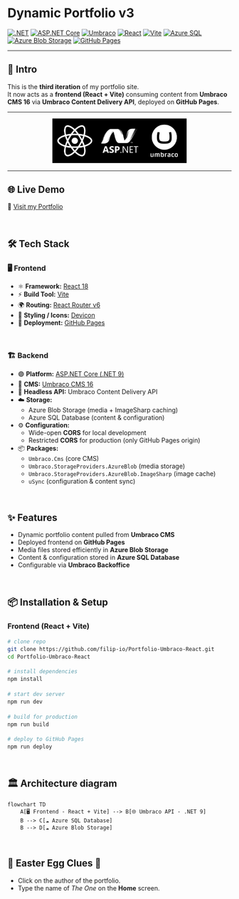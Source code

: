# ​​Dynamic Portfolio v3

<!-- Badges -->

[![.NET](https://img.shields.io/badge/.NET-9.0-512BD4?logo=dotnet&logoColor=white)](https://dotnet.microsoft.com/)
[![ASP.NET Core](https://img.shields.io/badge/ASP.NET%20Core-9.0-5C2D91?logo=dotnet&logoColor=white)](https://learn.microsoft.com/en-us/aspnet/core)
[![Umbraco](https://img.shields.io/badge/Umbraco%20CMS-16-blue?logo=umbraco&logoColor=white)](https://umbraco.com/)
[![React](https://img.shields.io/badge/React-18-61DAFB?logo=react&logoColor=black)](https://react.dev/)
[![Vite](https://img.shields.io/badge/Vite-5.2-646CFF?logo=vite&logoColor=white)](https://vitejs.dev/)
[![Azure SQL](https://img.shields.io/badge/Azure%20SQL-Database-0078D4?logo=microsoftazure&logoColor=white)](https://learn.microsoft.com/en-us/azure/azure-sql/)
[![Azure Blob Storage](https://img.shields.io/badge/Azure%20Blob-Storage-0078D4?logo=microsoftazure&logoColor=white)](https://learn.microsoft.com/en-us/azure/storage/blobs/storage-blobs-introduction)
[![GitHub Pages](https://img.shields.io/badge/Deploy-GitHub%20Pages-222222?logo=github&logoColor=white)](https://pages.github.com/)

---

## 📖 Intro  

This is the **third iteration** of my portfolio site.  
It now acts as a **frontend (React + Vite)** consuming content from **Umbraco CMS 16** via **Umbraco Content Delivery API**, deployed on **GitHub Pages**.  

---

<!-- Tech Stack Banner -->
<p align="center">
<img src="/github_repo_assets/react.webp" alt="React Logo" width="20%"><img src="/github_repo_assets/dotnet.webp" alt="Umbraco Logo" width="20%"><img src="/github_repo_assets/umbraco.webp" alt="Umbraco Logo" width="20%">
</p>

---

## ​🌐 Live Demo

🔗 [Visit my Portfolio](https://filip-io.github.io/Portfolio-Umbraco-React/)

&nbsp;

## 🛠️ Tech Stack  

### 🖥️ Frontend  
- ⚛️ **Framework:** [React 18](https://react.dev/)  
- ⚡ **Build Tool:** [Vite](https://vitejs.dev/)  
- 🌍 **Routing:** [React Router v6](https://reactrouter.com/)  
- 🎨 **Styling / Icons:** [Devicon](https://devicon.dev/)  
- 🚀 **Deployment:** [GitHub Pages](https://pages.github.com/)  

&nbsp;
### 🏗️ Backend  
- 🟣 **Platform:** [ASP.NET Core (.NET 9)](https://dotnet.microsoft.com/)  
- 🧩 **CMS:** [Umbraco CMS 16](https://umbraco.com/)  
- 🔑 **Headless API:** Umbraco Content Delivery API  
- ☁️ **Storage:**  
  - Azure Blob Storage (media + ImageSharp caching)  
  - Azure SQL Database (content & configuration)  
- ⚙️ **Configuration:**  
  - Wide-open **CORS** for local development  
  - Restricted **CORS** for production (only GitHub Pages origin)  
- 📦 **Packages:**  
  - `Umbraco.Cms` (core CMS)  
  - `Umbraco.StorageProviders.AzureBlob` (media storage)  
  - `Umbraco.StorageProviders.AzureBlob.ImageSharp` (image cache)  
  - `uSync` (configuration & content sync) 

&nbsp;

## ✨ Features  

- Dynamic portfolio content pulled from **Umbraco CMS**  
- Deployed frontend on **GitHub Pages**  
- Media files stored efficiently in **Azure Blob Storage**  
- Content & configuration stored in **Azure SQL Database**  
- Configurable via **Umbraco Backoffice**

&nbsp;

## 📦 Installation & Setup  

### Frontend (React + Vite)  
```bash
# clone repo
git clone https://github.com/filip-io/Portfolio-Umbraco-React.git
cd Portfolio-Umbraco-React

# install dependencies
npm install

# start dev server
npm run dev

# build for production
npm run build

# deploy to GitHub Pages
npm run deploy

```
&nbsp;

## 🏛️ Architecture diagram

```mermaid
flowchart TD
    A[🖥️ Frontend - React + Vite] --> B[🌐 Umbraco API - .NET 9]
    B --> C[☁️ Azure SQL Database]
    B --> D[☁️ Azure Blob Storage]
```

&nbsp;

## 🐣 Easter Egg Clues 🐇  

- Click on the author of the portfolio.  
- Type the name of *The One* on the **Home** screen.